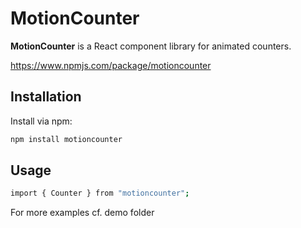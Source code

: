 # MotionCounter

**MotionCounter** is a React component library for animated counters.

https://www.npmjs.com/package/motioncounter

## Installation

Install via npm:

```bash
npm install motioncounter
```

## Usage

```bash
import { Counter } from "motioncounter";
```
For more examples cf. demo folder
